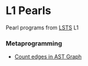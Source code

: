 # L1 Pearls
Pearl programs from [LSTS](https://github.com/andrew-johnson-4/LSTS) L1

### Metaprogramming

- [Count edges in AST Graph](https://github.com/andrew-johnson-4/L1Pearls/blob/main/ast_graph_edge_count.tlc)
